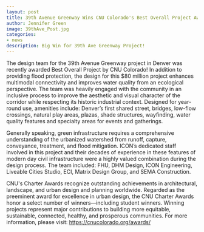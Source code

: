 ```yaml
---
layout: post
title: 39th Avenue Greenway Wins CNU Colorado's Best Overall Project Award 2020
author: Jennifer Green
image: 39thAve_Post.jpg
categories:
- news
description: Big Win for 39th Ave Greenway Project!
---
```


The design team for the 39th Avenue Greenway project in Denver was recently awarded Best Overall Project by CNU Colorado! In addition to providing flood protection, the design for this $80 million project enhances multimodal connectivity and improves water quality from an ecological perspective. The team was heavily engaged with the community in an inclusive process to improve the aesthetic and visual character of the corridor while respecting its historic industrial context. Designed for year-round use, amenities include: Denver’s first shared street, bridges, low-flow crossings, natural play areas, plazas, shade structures, wayfinding, water quality features and specialty areas for events and gatherings.

Generally speaking, green infrastructure requires a comprehensive understanding of the urbanized watershed from runoff, capture, conveyance, treatment, and flood mitigation. ICON’s dedicated staff involved in this project and their decades of experience in these features of modern day civil infrastructure were a highly valued combination during the design process. The team included: FHU, DHM Design, ICON Engineering, Liveable Cities Studio, ECI, Matrix Design Group, and SEMA Construction.

CNU's Charter Awards recognize outstanding achievements in architectural, landscape, and urban design and planning worldwide. Regarded as the preeminent award for excellence in urban design, the CNU Charter Awards honor a select number of winners—including student winners. Winning projects represent major contributions to building more equitable, sustainable, connected, healthy, and prosperous communities. For more information, please visit: https://cnucolorado.org/awards/
